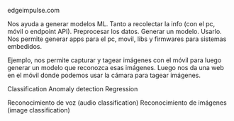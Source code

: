 edgeimpulse.com

Nos ayuda a generar modelos ML.
Tanto a recolectar la info (con el pc, móvil o endpoint API).
Preprocesar los datos.
Generar un modelo.
Usarlo. Nos permite generar apps para el pc, movil, libs y firmwares para sistemas embedidos.

Ejemplo, nos permite capturar y tagear imágenes con el móvil para luego generar un modelo que reconozca esas imágenes.
Luego nos da una web en el móvil donde podemos usar la cámara para tagear imágenes.


Classification
Anomaly detection
Regression

Reconocimiento de voz (audio classification)
Reconocimiento de imágenes (image classification)
